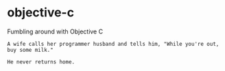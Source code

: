 # objective-c
Fumbling around with Objective C

```
A wife calls her programmer husband and tells him, "While you're out, buy some milk."

He never returns home.
```
